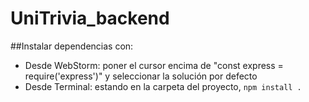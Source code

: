 # UniTrivia_backend

##Instalar dependencias con:

- Desde WebStorm: poner el cursor encima  de "const express = require('express')" y seleccionar la solución por defecto
- Desde Terminal: estando en la carpeta del proyecto, 
  ```npm install .``` 
